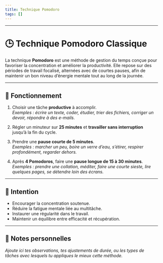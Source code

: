 ```yaml
---
title: Technique Pomodoro
tags: []
---
```

---

# 🕒 Technique Pomodoro Classique

La technique **Pomodoro** est une méthode de gestion du temps conçue pour favoriser la concentration et améliorer la productivité. Elle repose sur des périodes de travail focalisé, alternées avec de courtes pauses, afin de maintenir un bon niveau d’énergie mentale tout au long de la journée.

---

## 🔧 Fonctionnement

1. Choisir une tâche **productive** à accomplir.  
   _Exemples : écrire un texte, coder, étudier, trier des fichiers, corriger un devoir, répondre à des e-mails._

2. Régler un minuteur sur **25 minutes** et **travailler sans interruption** jusqu’à la fin du cycle.

3. Prendre une **pause courte de 5 minutes**.  
   _Exemples : marcher un peu, boire un verre d’eau, s’étirer, respirer profondément, regarder dehors._

4. Après **4 Pomodoros**, faire une **pause longue de 15 à 30 minutes**.  
   _Exemples : prendre une collation, méditer, faire une courte sieste, lire quelques pages, se détendre loin des écrans._

---

## 🎯 Intention

- Encourager la concentration soutenue.
- Réduire la fatigue mentale liée au multitâche.
- Instaurer une régularité dans le travail.
- Maintenir un équilibre entre efficacité et récupération.

---

## 📝 Notes personnelles

_Ajoute ici tes observations, tes ajustements de durée, ou les types de tâches avec lesquels tu appliques le mieux cette méthode._
